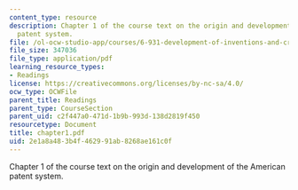 ```yaml
---
content_type: resource
description: Chapter 1 of the course text on the origin and development of the American
  patent system.
file: /ol-ocw-studio-app/courses/6-931-development-of-inventions-and-creative-ideas-spring-2008/2e1a8a483b4f462991ab8268ae161c0f_chapter1.pdf
file_size: 347036
file_type: application/pdf
learning_resource_types:
- Readings
license: https://creativecommons.org/licenses/by-nc-sa/4.0/
ocw_type: OCWFile
parent_title: Readings
parent_type: CourseSection
parent_uid: c2f447a0-471d-1b9b-993d-138d2819f450
resourcetype: Document
title: chapter1.pdf
uid: 2e1a8a48-3b4f-4629-91ab-8268ae161c0f
---
```

Chapter 1 of the course text on the origin and development of the American patent system.